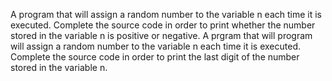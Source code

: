 A program that will  assign a random number to the variable n each time it is executed. Complete the source code in order to print whether the number stored in the variable n is positive or negative.
A prgram that will program will assign a random number to the variable n each time it is executed. Complete the source code in order to print the last digit of the number stored in the variable n.
